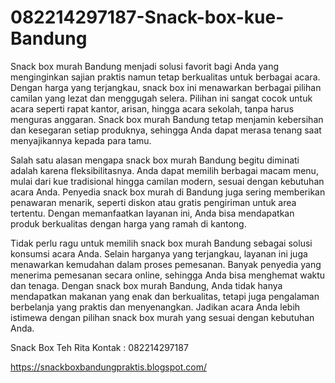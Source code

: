 # 082214297187-Snack-box-kue-Bandung
Snack box murah Bandung menjadi solusi favorit bagi Anda yang menginginkan sajian praktis namun tetap berkualitas untuk berbagai acara. Dengan harga yang terjangkau, snack box ini menawarkan berbagai pilihan camilan yang lezat dan menggugah selera. Pilihan ini sangat cocok untuk acara seperti rapat kantor, arisan, hingga acara sekolah, tanpa harus menguras anggaran. Snack box murah Bandung tetap menjamin kebersihan dan kesegaran setiap produknya, sehingga Anda dapat merasa tenang saat menyajikannya kepada para tamu.

Salah satu alasan mengapa snack box murah Bandung begitu diminati adalah karena fleksibilitasnya. Anda dapat memilih berbagai macam menu, mulai dari kue tradisional hingga camilan modern, sesuai dengan kebutuhan acara Anda. Penyedia snack box murah di Bandung juga sering memberikan penawaran menarik, seperti diskon atau gratis pengiriman untuk area tertentu. Dengan memanfaatkan layanan ini, Anda bisa mendapatkan produk berkualitas dengan harga yang ramah di kantong.

Tidak perlu ragu untuk memilih snack box murah Bandung sebagai solusi konsumsi acara Anda. Selain harganya yang terjangkau, layanan ini juga menawarkan kemudahan dalam proses pemesanan. Banyak penyedia yang menerima pemesanan secara online, sehingga Anda bisa menghemat waktu dan tenaga. Dengan snack box murah Bandung, Anda tidak hanya mendapatkan makanan yang enak dan berkualitas, tetapi juga pengalaman berbelanja yang praktis dan menyenangkan. Jadikan acara Anda lebih istimewa dengan pilihan snack box murah yang sesuai dengan kebutuhan Anda.

Snack Box Teh Rita Kontak : 082214297187

https://snackboxbandungpraktis.blogspot.com/
